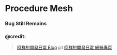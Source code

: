 ﻿# Procedure Mesh


### Bug Still Remains

### @credit:
> <a href="https://tedsieblog.wordpress.com/">阿祥的開發日常 Blog</a>
git
> <a href="https://www.facebook.com/tedsieblog/?ref=br_rs">阿祥的開發日常 紛絲專頁</a>


